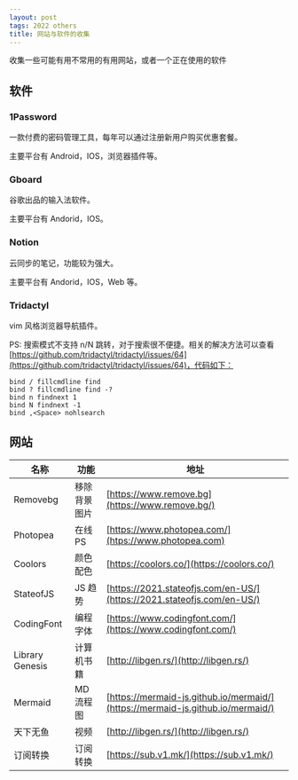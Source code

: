 ```yaml
---
layout: post
tags: 2022 others
title: 网站与软件的收集
---
```


收集一些可能有用不常用的有用网站，或者一个正在使用的软件

## 软件

### 1Password

一款付费的密码管理工具，每年可以通过注册新用户购买优惠套餐。

主要平台有 Android，IOS，浏览器插件等。

### Gboard

谷歌出品的输入法软件。

主要平台有 Andorid，IOS。

### Notion

云同步的笔记，功能较为强大。

主要平台有 Andorid，IOS，Web 等。

### Tridactyl

vim 风格浏览器导航插件。

PS: 搜索模式不支持 n/N 跳转，对于搜索很不便捷。相关的解决方法可以查看 [https://github.com/tridactyl/tridactyl/issues/64](https://github.com/tridactyl/tridactyl/issues/64)，代码如下：

```plain
bind / fillcmdline find
bind ? fillcmdline find -?
bind n findnext 1
bind N findnext -1
bind ,<Space> nohlsearch
```

## 网站

| 名称            | 功能         | 地址                                                                           |
| --------------- | ------------ | ------------------------------------------------------------------------------ |
| Removebg        | 移除背景图片 | [https://www.remove.bg](https://www.remove.bg/)                                |
| Photopea        | 在线 PS      | [https://www.photopea.com/](htps://www.photopea.com)                           |
| Coolors         | 颜色配色     | [https://coolors.co/](https://coolors.co/)                                     |
| StateofJS       | JS 趋势      | [https://2021.stateofjs.com/en-US/](https://2021.stateofjs.com/en-US/)         |
| CodingFont      | 编程字体     | [https://www.codingfont.com/](https://www.codingfont.com/)                     |
| Library Genesis | 计算机书籍   | [http://libgen.rs/](http://libgen.rs/)                                         |
| Mermaid         | MD 流程图    | [https://mermaid-js.github.io/mermaid/](https://mermaid-js.github.io/mermaid/) |
| 天下无鱼        | 视频         | [http://libgen.rs/](http://libgen.rs/)                                         |
| 订阅转换        | 订阅转换     | [https://sub.v1.mk/](https://sub.v1.mk/)                                       |
